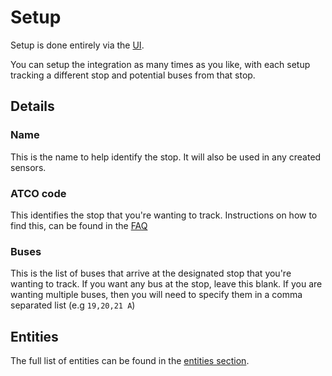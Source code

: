 # Setup

Setup is done entirely via the [UI](https://my.home-assistant.io/redirect/config_flow_start/?domain=first_bus).

You can setup the integration as many times as you like, with each setup tracking a different stop and potential buses from that stop. 

## Details

### Name

This is the name to help identify the stop. It will also be used in any created sensors.

### ATCO code

This identifies the stop that you're wanting to track. Instructions on how to find this, can be found in the [FAQ](./faq.md#how-do-i-find-my-atco-code)

### Buses

This is the list of buses that arrive at the designated stop that you're wanting to track. If you want any bus at the stop, leave this blank. If you are wanting multiple buses, then you will need to specify them in a comma separated list (e.g `19,20,21 A`)

## Entities

The full list of entities can be found in the [entities section](./entities.md).